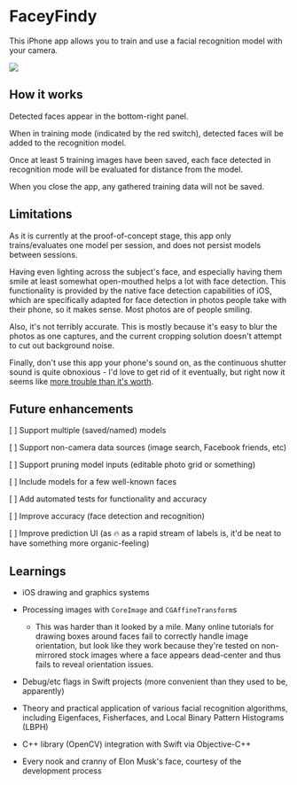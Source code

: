 # FaceyFindy

This iPhone app allows you to train and use a facial recognition model with your camera.

<img src="https://github.com/notduncansmith/faceyfindy/raw/master/ffdemo-480p.gif" />

## How it works

Detected faces appear in the bottom-right panel.

When in training mode (indicated by the red switch), detected faces will be added to the recognition model.

Once at least 5 training images have been saved, each face detected in recognition mode will be evaluated for distance from the model.

When you close the app, any gathered training data will not be saved.

## Limitations

As it is currently at the proof-of-concept stage, this app only trains/evaluates one model per session, and does not persist models between sessions.

Having even lighting across the subject's face, and especially having them smile at least somewhat open-mouthed helps a lot with face detection. This functionality is provided by the native face detection capabilities of iOS, which are specifically adapted for face detection in photos people take with their phone, so it makes sense. Most photos are of people smiling.

Also, it's not terribly accurate. This is mostly because it's easy to blur the photos as one captures, and the current cropping solution doesn't attempt to cut out background noise.

Finally, don't use this app your phone's sound on, as the continuous shutter sound is quite obnoxious - I'd love to get rid of it eventually, but right now it seems like [more trouble than it's worth](http://stackoverflow.com/questions/4401232/avfoundation-how-to-turn-off-the-shutter-sound-when-capturestillimageasynchrono).

## Future enhancements

[ ] Support multiple (saved/named) models

[ ] Support non-camera data sources (image search, Facebook friends, etc)

[ ] Support pruning model inputs (editable photo grid or something)

[ ] Include models for a few well-known faces

[ ] Add automated tests for functionality and accuracy

[ ] Improve accuracy (face detection and recognition)

[ ] Improve prediction UI (as 🔥 as a rapid stream of labels is, it'd be neat to have something more organic-feeling)

## Learnings

- iOS drawing and graphics systems

- Processing images with `CoreImage` and `CGAffineTransform`s

  - This was harder than it looked by a mile. Many online tutorials for drawing boxes around faces fail to correctly handle image orientation, but look like they work because they're tested on non-mirrored stock images where a face appears dead-center and thus fails to reveal orientation issues.

- Debug/etc flags in Swift projects (more convenient than they used to be, apparently)

- Theory and practical application of various facial recognition algorithms, including Eigenfaces, Fisherfaces, and Local Binary Pattern Histograms (LBPH)

- C++ library (OpenCV) integration with Swift via Objective-C++

- Every nook and cranny of Elon Musk's face, courtesy of the development process
